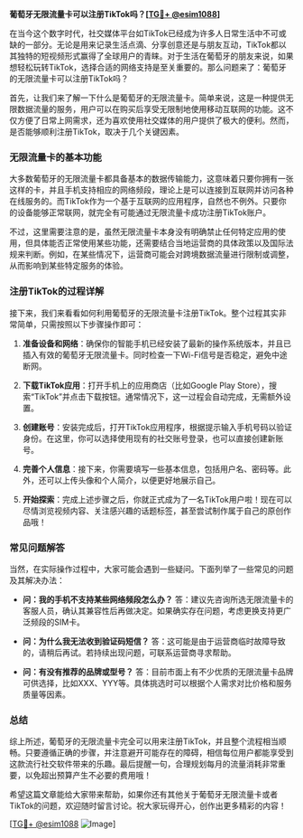 **葡萄牙无限流量卡可以注册TikTok吗？[[TG💪+ @esim1088](https://t.me/s/esim1088)]**

在当今这个数字时代，社交媒体平台如TikTok已经成为许多人日常生活中不可或缺的一部分。无论是用来记录生活点滴、分享创意还是与朋友互动，TikTok都以其独特的短视频形式赢得了全球用户的青睐。对于生活在葡萄牙的朋友来说，如果想轻松玩转TikTok，选择合适的网络支持是至关重要的。那么问题来了：葡萄牙的无限流量卡可以注册TikTok吗？

首先，让我们来了解一下什么是葡萄牙的无限流量卡。简单来说，这是一种提供无限数据流量的服务，用户可以在购买后享受无限制地使用移动互联网的功能。这不仅方便了日常上网需求，还为喜欢使用社交媒体的用户提供了极大的便利。然而，是否能够顺利注册TikTok，取决于几个关键因素。

### **无限流量卡的基本功能**

大多数葡萄牙的无限流量卡都具备基本的数据传输能力，这意味着只要你拥有一张这样的卡，并且手机支持相应的网络频段，理论上是可以连接到互联网并访问各种在线服务的。而TikTok作为一个基于互联网的应用程序，自然也不例外。只要你的设备能够正常联网，就完全有可能通过无限流量卡成功注册TikTok账户。

不过，这里需要注意的是，虽然无限流量卡本身没有明确禁止任何特定应用的使用，但具体能否正常使用某些功能，还需要结合当地运营商的具体政策以及国际法规来判断。例如，在某些情况下，运营商可能会对跨境数据流量进行限制或调整，从而影响到某些特定服务的体验。

### **注册TikTok的过程详解**

接下来，我们来看看如何利用葡萄牙的无限流量卡注册TikTok。整个过程其实非常简单，只需按照以下步骤操作即可：

1. **准备设备和网络**：确保你的智能手机已经安装了最新的操作系统版本，并且已插入有效的葡萄牙无限流量卡。同时检查一下Wi-Fi信号是否稳定，避免中途断网。
   
2. **下载TikTok应用**：打开手机上的应用商店（比如Google Play Store），搜索“TikTok”并点击下载按钮。通常情况下，这一过程会自动完成，无需额外设置。

3. **创建账号**：安装完成后，打开TikTok应用程序，根据提示输入手机号码以验证身份。在这里，你可以选择使用现有的社交账号登录，也可以直接创建新账号。

4. **完善个人信息**：接下来，你需要填写一些基本信息，包括用户名、密码等。此外，还可以上传头像和个人简介，以便更好地展示自己。

5. **开始探索**：完成上述步骤之后，你就正式成为了一名TikTok用户啦！现在可以尽情浏览视频内容、关注感兴趣的话题标签，甚至尝试制作属于自己的原创作品哦！

### **常见问题解答**

当然，在实际操作过程中，大家可能会遇到一些疑问。下面列举了一些常见的问题及其解决办法：

- **问：我的手机不支持某些网络频段怎么办？**
   答：建议先咨询所选无限流量卡的客服人员，确认其兼容性后再做决定。如果确实存在问题，考虑更换支持更广泛频段的SIM卡。

- **问：为什么我无法收到验证码短信？**
   答：这可能是由于运营商临时故障导致的，请稍后再试。若持续出现问题，可联系运营商寻求帮助。

- **问：有没有推荐的品牌或型号？**
   答：目前市面上有不少优质的无限流量卡品牌可供选择，比如XXX、YYY等。具体挑选时可以根据个人需求对比价格和服务质量等因素。

### **总结**

综上所述，葡萄牙的无限流量卡完全可以用来注册TikTok，并且整个流程相当顺畅。只要遵循正确的步骤，并注意避开可能存在的障碍，相信每位用户都能享受到这款流行社交软件带来的乐趣。最后提醒一句，合理规划每月的流量消耗非常重要，以免超出预算产生不必要的费用哦！

希望这篇文章能给大家带来帮助，如果你还有其他关于葡萄牙无限流量卡或者TikTok的问题，欢迎随时留言讨论。祝大家玩得开心，创作出更多精彩的内容！

[[TG💪+ @esim1088](https://t.me/s/esim1088) ![Image](https://i.postimg.cc/4NQfJmqS/Snipaste-2025-05-13-00-14-12.png)]
